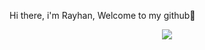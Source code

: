 Hi there, i'm Rayhan, Welcome to my github👋
<div id="header" align="center">
  <img src="https://i.giphy.com/media/v1.Y2lkPTc5MGI3NjExMmd2dXB6ODgwYmJ3OHlzMDRybnZ4MjJwdG5pOGI4bGQ1bGZjY25nOCZlcD12MV9pbnRlcm5hbF9naWZfYnlfaWQmY3Q9Zw/ZVik7pBtu9dNS/giphy.gif"/>
</div>
